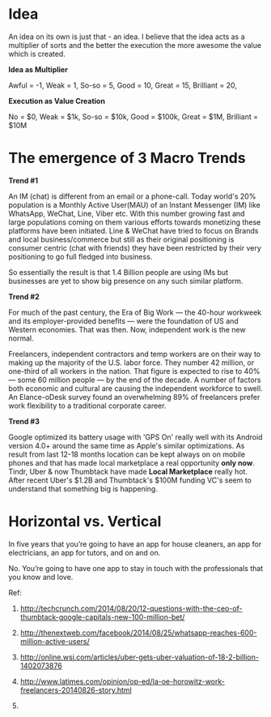 Idea 
====

An idea on its own is just that - an idea. I believe that the idea acts as a multiplier of sorts and the better the execution the more awesome the value which is created.

**Idea as Multiplier**

Awful = -1,
Weak = 1,
So-so = 5,
Good = 10,
Great = 15,
Brilliant = 20,

**Execution as Value Creation**

No = $0,
Weak = $1k,
So-so = $10k,
Good = $100k,
Great = $1M,
Brilliant = $10M

The emergence of 3 Macro Trends
===============================

**Trend #1**

An IM (chat) is different from an email or a phone-call. Today world's 20% population is a Monthly Active User(MAU) of an Instant Messenger (IM) like WhatsApp, WeChat, Line, Viber etc. With this number growing fast and large populations coming on them various efforts towards monetizing these platforms have been initiated. Line & WeChat have tried to focus on Brands and local business/commerce but still as their original positioning is consumer centric (chat with friends) they have been restricted by their very positioning to go full fledged into business.

So essentially the result is that 1.4 Billion people are using IMs but businesses are yet to show big presence on any such similar platform.

**Trend #2**

For much of the past century, the Era of Big Work — the 40-hour workweek and its employer-provided benefits — were the foundation of US and Western economies. That was then. Now, independent work is the new normal.

Freelancers, independent contractors and temp workers are on their way to making up the majority of the U.S. labor force. They number 42 million, or one-third of all workers in the nation. That figure is expected to rise to 40% — some 60 million people — by the end of the decade. A number of factors both economic and cultural are causing the independent workforce to swell. An Elance-oDesk survey found an overwhelming 89% of freelancers prefer work flexibility to a traditional corporate career. 



**Trend #3**

Google optimized its battery usage with 'GPS On' really well with its Android version 4.0+ around the same time as Apple's similar optimizations. As result from last 12-18 months location can be kept always on on mobile phones and that has made local marketplace a real opportunity **only now**. Tindr, Uber & now Thumbtack have made **Local Marketplace** really hot. After recent Uber's $1.2B and Thumbtack's $100M funding VC's seem to understand that something big is happening.



Horizontal vs. Vertical
=======================


In five years that you’re going to have an app for house cleaners, an app for electricians, an app for tutors, and on and on. 

No. You’re going to have one app to stay in touch with the professionals that you know and love.







Ref:

1) http://techcrunch.com/2014/08/20/12-questions-with-the-ceo-of-thumbtack-google-capitals-new-100-million-bet/

2) http://thenextweb.com/facebook/2014/08/25/whatsapp-reaches-600-million-active-users/

3) http://online.wsj.com/articles/uber-gets-uber-valuation-of-18-2-billion-1402073876

4) http://www.latimes.com/opinion/op-ed/la-oe-horowitz-work-freelancers-20140826-story.html

5)
